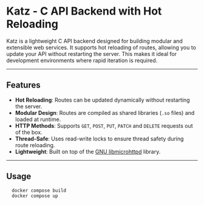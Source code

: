 # Katz - C API Backend with Hot Reloading

Katz is a lightweight C API backend designed for building modular and extensible web services. It supports hot reloading of routes, allowing you to update your API without restarting the server. This makes it ideal for development environments where rapid iteration is required.

---

## Features

- **Hot Reloading**: Routes can be updated dynamically without restarting the server.
- **Modular Design**: Routes are compiled as shared libraries (`.so` files) and loaded at runtime.
- **HTTP Methods**: Supports `GET`, `POST`, `PUT`, `PATCH` and `DELETE` requests out of the box.
- **Thread-Safe**: Uses read-write locks to ensure thread safety during route reloading.
- **Lightweight**: Built on top of the [GNU libmicrohttpd](https://www.gnu.org/software/libmicrohttpd/) library.

---

## Usage

```bash
  docker compose build
  docker compose up
```